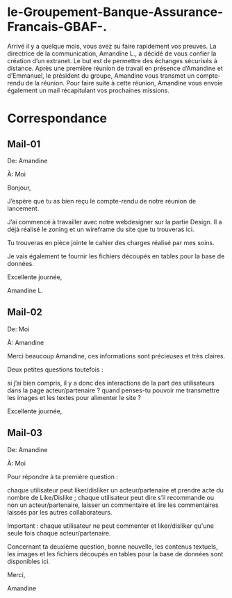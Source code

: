 # le-Groupement-Banque-Assurance-Francais-GBAF-.
Arrivé il y a quelque mois, vous avez su faire rapidement vos preuves. La directrice de la communication, Amandine L., a décidé de vous confier la création d’un extranet. Le but est de permettre des échanges sécurisés à distance.  Après une première réunion de travail en présence d’Amandine et d’Emmanuel, le président du groupe, Amandine vous transmet un compte-rendu de la réunion.  Pour faire suite à cette réunion, Amandine vous envoie également un mail récapitulant vos prochaines missions.

# Correspondance 
## Mail-01
De: Amandine

À: Moi

Bonjour,

J’espère que tu as bien reçu le compte-rendu de notre réunion de lancement.

J’ai commencé à travailler avec notre webdesigner sur la partie Design. Il a déjà réalisé le zoning et un wireframe du site que tu trouveras ici. 

Tu trouveras en pièce jointe le cahier des charges réalisé par mes soins.

Je vais également te fournir les fichiers découpés en tables pour la base de données.


Excellente journée,

Amandine L.

## Mail-02
De: Moi

À: Amandine

Merci beaucoup Amandine, ces informations sont précieuses et très claires.

Deux petites questions toutefois :

si j’ai bien compris, il y a donc des interactions de la part des utilisateurs dans la page acteur/partenaire ?
quand penses-tu pouvoir me transmettre les images et les textes pour alimenter le site ?

Excellente journée,

## Mail-03

De: Amandine

À: Moi

Pour répondre à ta première question :

chaque utilisateur peut liker/disliker un acteur/partenaire et prendre acte du nombre de Like/Dislike ;
chaque utilisateur peut dire s’il recommande ou non un acteur/partenaire, laisser un commentaire et lire les commentaires laissés par les autres collaborateurs.

Important : chaque utilisateur ne peut commenter et liker/disliker qu'une seule fois chaque acteur/partenaire.

Concernant ta deuxième question, bonne nouvelle, les contenus textuels, les images et les fichiers découpés en tables pour la base de données sont disponibles ici.

Merci,

Amandine
